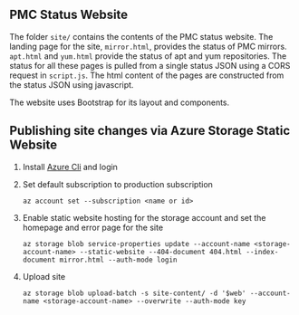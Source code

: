 ## PMC Status Website

The folder `site/` contains the contents of the PMC status website. The landing page for the site, `mirror.html`, provides the status of PMC mirrors. `apt.html` and `yum.html` provide the status of apt and yum repositories. The status for all these pages is pulled from a single status JSON using a CORS request in `script.js`. The html content of the pages are constructed from the status JSON using javascript. 

The website uses Bootstrap for its layout and components. 

## Publishing site changes via Azure Storage Static Website

1. Install [Azure Cli](https://docs.microsoft.com/en-us/cli/azure/install-azure-cli-linux) and login
2. Set default subscription to production subscription

    ```
    az account set --subscription <name or id>
    ```

3. Enable static website hosting for the storage account and set the homepage and error page for the site

    ```
    az storage blob service-properties update --account-name <storage-account-name> --static-website --404-document 404.html --index-document mirror.html --auth-mode login
    ```

4. Upload site

    ```
    az storage blob upload-batch -s site-content/ -d '$web' --account-name <storage-account-name> --overwrite --auth-mode key
    ```
